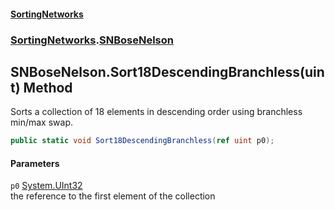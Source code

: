 #### [SortingNetworks](index.md 'index')
### [SortingNetworks](SortingNetworks.md 'SortingNetworks').[SNBoseNelson](SortingNetworks_SNBoseNelson.md 'SortingNetworks.SNBoseNelson')
## SNBoseNelson.Sort18DescendingBranchless(uint) Method
Sorts a collection of 18 elements in descending order using branchless min/max swap.  
```csharp
public static void Sort18DescendingBranchless(ref uint p0);
```
#### Parameters
<a name='SortingNetworks_SNBoseNelson_Sort18DescendingBranchless(uint)_p0'></a>
`p0` [System.UInt32](https://docs.microsoft.com/en-us/dotnet/api/System.UInt32 'System.UInt32')  
the reference to the first element of the collection
  
